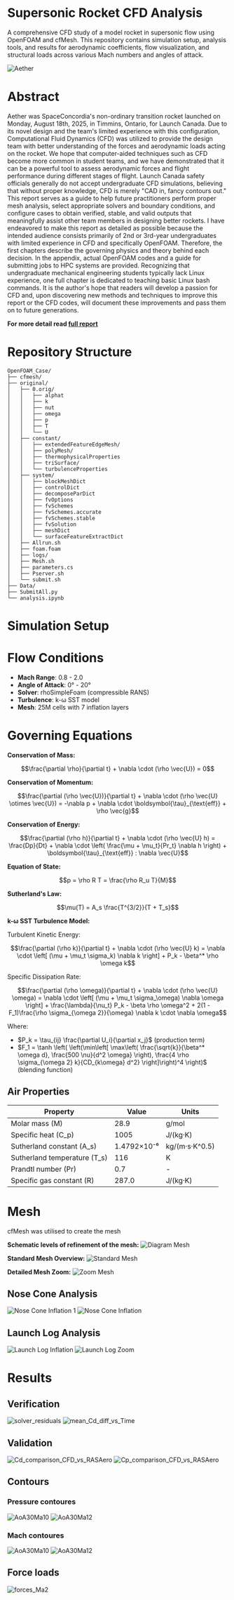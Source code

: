 # Supersonic Rocket CFD Analysis

A comprehensive CFD study of a model rocket in supersonic flow using OpenFOAM and cfMesh. This repository contains simulation setup, analysis tools, and results for aerodynamic coefficients, flow visualization, and structural loads across various Mach numbers and angles of attack.

![Aether](readme_imgs/Aether.jpg)

# Abstract 
Aether was SpaceConcordia's non-ordinary transition rocket launched on Monday, August 18th, 2025, in Timmins, Ontario, for Launch Canada. Due to its novel design and the team's limited experience with this configuration, Computational Fluid Dynamics (CFD) was utilized to provide the design team with better understanding of the forces and aerodynamic loads acting on the rocket. We hope that computer-aided techniques such as CFD become more common in student teams, and we have demonstrated that it can be a powerful tool to assess aerodynamic forces and flight performance during different stages of flight. Launch Canada safety officials generally do not accept undergraduate CFD simulations, believing that without proper knowledge, CFD is merely "CAD in, fancy contours out." This report serves as a guide to help future practitioners perform proper mesh analysis, select appropriate solvers and boundary conditions, and configure cases to obtain verified, stable, and valid outputs that meaningfully assist other team members in designing better rockets.
I have endeavored to make this report as detailed as possible because the intended audience consists primarily of 2nd or 3rd-year undergraduates with limited experience in CFD and specifically OpenFOAM. Therefore, the first chapters describe the governing physics and theory behind each decision. In the appendix, actual OpenFOAM codes and a guide for submitting jobs to HPC systems are provided. Recognizing that undergraduate mechanical engineering students typically lack Linux experience, one full chapter is dedicated to teaching basic Linux bash commands.
It is the author's hope that readers will develop a passion for CFD and, upon discovering new methods and techniques to improve this report or the CFD codes, will document these improvements and pass them on to future generations.

**For more detail read [full report](CFD_spaceConcordia.pdf)**

# Repository Structure
```
OpenFOAM_Case/
├── cfmesh/
├── original/
│   ├── 0.orig/
│   │   ├── alphat
│   │   ├── k
│   │   ├── nut
│   │   ├── omega
│   │   ├── p
│   │   ├── T
│   │   └── U
│   ├── constant/
│   │   ├── extendedFeatureEdgeMesh/
│   │   ├── polyMesh/
│   │   ├── thermophysicalProperties
│   │   ├── triSurface/
│   │   └── turbulenceProperties
│   ├── system/
│   │   ├── blockMeshDict
│   │   ├── controlDict
│   │   ├── decomposeParDict
│   │   ├── fvOptions
│   │   ├── fvSchemes
│   │   ├── fvSchemes.accurate
│   │   ├── fvSchemes.stable
│   │   ├── fvSolution
│   │   ├── meshDict
│   │   └── surfaceFeatureExtractDict
│   ├── Allrun.sh
│   ├── foam.foam
│   ├── logs/
│   ├── Mesh.sh
│   ├── parameters.cs
│   ├── Pserver.sh
│   └── submit.sh
├── Data/
├── SubmitAll.py
└── analysis.ipynb
```

# Simulation Setup

# Flow Conditions
- **Mach Range**: 0.8 - 2.0
- **Angle of Attack**: 0° - 20°
- **Solver**: rhoSimpleFoam (compressible RANS)
- **Turbulence**: k-ω SST model
- **Mesh**: 25M cells with 7 inflation layers

# Governing Equations

**Conservation of Mass:**


$$\frac{\partial \rho}{\partial t} + \nabla \cdot (\rho \vec{U}) = 0$$

**Conservation of Momentum:**


$$\frac{\partial (\rho \vec{U})}{\partial t} + \nabla \cdot (\rho \vec{U} \otimes \vec{U}) = -\nabla p + \nabla \cdot \boldsymbol{\tau}_{\text{eff}} + \rho \vec{g}$$

**Conservation of Energy:**


$$\frac{\partial (\rho h)}{\partial t} + \nabla \cdot (\rho \vec{U} h) = \frac{Dp}{Dt} + \nabla \cdot \left( \frac{\mu + \mu_t}{Pr_t} \nabla h \right) + \boldsymbol{\tau}_{\text{eff}} : \nabla \vec{U}$$

**Equation of State:**


$$p = \rho R T = \frac{\rho R_u T}{M}$$

**Sutherland's Law:**


$$\mu(T) = A_s \frac{T^{3/2}}{T + T_s}$$

**k-ω SST Turbulence Model:**

Turbulent Kinetic Energy:


$$\frac{\partial (\rho k)}{\partial t} + \nabla \cdot (\rho \vec{U} k) = \nabla \cdot \left[ (\mu + \mu_t \sigma_k) \nabla k \right] + P_k - \beta^* \rho \omega k$$

Specific Dissipation Rate:


$$\frac{\partial (\rho \omega)}{\partial t} + \nabla \cdot (\rho \vec{U} \omega) = \nabla \cdot \left[ (\mu + \mu_t \sigma_\omega) \nabla \omega \right] + \frac{\lambda}{\nu_t} P_k - \beta \rho \omega^2 + 2(1 - F_1)\frac{\rho \sigma_{\omega 2}}{\omega} \nabla k \cdot \nabla \omega$$

Where:
- $P_k = \tau_{ij} \frac{\partial U_i}{\partial x_j}$ (production term)
- $F_1 = \tanh \left( \left(\min\left[ \max\left( \frac{\sqrt{k}}{\beta^* \omega d}, \frac{500 \nu}{d^2 \omega} \right), \frac{4 \rho \sigma_{\omega 2} k}{CD_{k\omega} d^2} \right]\right)^4 \right)$ (blending function)

## Air Properties

| Property | Value | Units |
|----------|-------|-------|
| Molar mass (M) | 28.9 | g/mol |
| Specific heat (C_p) | 1005 | J/(kg·K) |
| Sutherland constant (A_s) | 1.4792×10⁻⁶ | kg/(m·s·K^0.5) |
| Sutherland temperature (T_s) | 116 | K |
| Prandtl number (Pr) | 0.7 | - |
| Specific gas constant (R) | 287.0 | J/(kg·K) |

# Mesh
cfMesh was utilised to create the mesh

**Schematic levels of refinement of the mesh:**
![Diagram Mesh](readme_imgs/meshDiag.png)

**Standard Mesh Overview:**
![Standard Mesh](readme_imgs/meshStandard.png)

**Detailed Mesh Zoom:**
![Zoom Mesh](readme_imgs/zoomMesh.png)

## Nose Cone Analysis
![Nose Cone Inflation 1](readme_imgs/NoseConeInflation1.png)
![Nose Cone Inflation](readme_imgs/NoseConeInflation.png)

## Launch Log Analysis
![Launch Log Inflation](readme_imgs/LaunchLogInflation.png)
![Launch Log Zoom](readme_imgs/launchLogZoom.png)

# Results

## Verification
![solver_residuals](readme_imgs/solver_residuals.png)
![mean_Cd_diff_vs_Time](readme_imgs/mean_Cd_diff_vs_Time.png)


## Validation
![Cd_comparison_CFD_vs_RASAero](readme_imgs/Cd_comparison_CFD_vs_RASAero.png)
![Cp_comparison_CFD_vs_RASAero](readme_imgs/Cp_comparison_CFD_vs_RASAero.png)

## Contours

### Pressure contoures
![AoA30Ma10](readme_imgs/AoA30Ma10.png)
![AoA30Ma12](readme_imgs/AoA30Ma12.png)

### Mach contoures
![AoA30Ma10](readme_imgs/AoA30Ma10Ma.png)
![AoA30Ma12](readme_imgs/AoA30Ma12Ma.png)

## Force loads

![forces_Ma2](readme_imgs/forces_Ma2.0.png)


